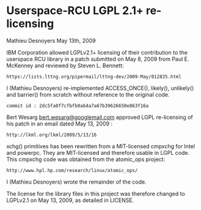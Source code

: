 <!--
SPDX-FileCopyrightText: 2009 Mathieu Desnoyers <mathieu.desnoyers@efficios.com>

SPDX-License-Identifier: CC-BY-4.0
-->

# Userspace-RCU LGPL 2.1+ re-licensing

Mathieu Desnoyers
May 13th, 2009

IBM Corporation allowed LGPLv2.1+ licensing of their contribution to the
userspace RCU library in a patch submitted on May 8, 2009 from Paul E.
McKenney and reviewed by Steven L. Bennett:

    https://lists.lttng.org/pipermail/lttng-dev/2009-May/012835.html

I (Mathieu Desnoyers) re-implemented ACCESS_ONCE(), likely(), unlikely() and
barrier() from scratch without reference to the original code.

    commit id : 2dc5fa0f7cfbfb0a64a7a67b39626650e863f16a

Bert Wesarg <bert.wesarg@googlemail.com> approved LGPL re-licensing of his
patch in an email dated May 13, 2009 :

    http://lkml.org/lkml/2009/5/13/16

xchg() primitives has been rewritten from a MIT-licensed cmpxchg for Intel
and powerpc. They are MIT-licensed and therefore usable in LGPL code.
This cmpxchg code was obtained from the atomic_ops project:

    http://www.hpl.hp.com/research/linux/atomic_ops/

I (Mathieu Desnoyers) wrote the remainder of the code.

The license for the library files in this project was therefore changed to
LGPLv2.1 on May 13, 2009, as detailed in LICENSE.
